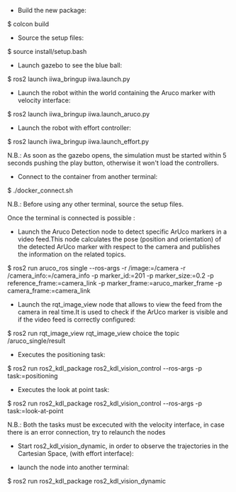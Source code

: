 - Build the new package:

$ colcon build

- Source the setup files:

$ source install/setup.bash

- Launch gazebo to see the blue ball:

$ ros2 launch iiwa_bringup iiwa.launch.py

- Launch the robot within the world containing the Aruco marker with velocity interface:

$ ros2 launch iiwa_bringup iiwa.launch_aruco.py

- Launch the robot with effort controller:

$ ros2 launch iiwa_bringup iiwa.launch_effort.py

N.B.: As soon as the gazebo opens, the simulation must be started within 5 seconds pushing the play button, otherwise it won't load the controllers.

- Connect to the container from another terminal:

$ ./docker_connect.sh 

N.B.: Before using any other terminal, source the setup files.

Once the terminal is connected is possible :

- Launch the Aruco Detection node to detect specific ArUco markers in a video feed.This node calculates the pose (position and orientation) of the detected ArUco marker with respect to the camera and publishes the information on the related topics.

$ ros2 run aruco_ros single --ros-args -r /image:=/camera -r /camera_info:=/camera_info -p marker_id:=201 -p marker_size:=0.2 -p reference_frame:=camera_link -p marker_frame:=aruco_marker_frame -p camera_frame:=camera_link

-  Launch the rqt_image_view node that allows to view the feed from the camera in real time.It is used to check if the ArUco marker is visible and if the video feed is correctly configured:

$ ros2 run rqt_image_view rqt_image_view
choice the topic /aruco_single/result

-  Executes the positioning task:

$ ros2 run ros2_kdl_package ros2_kdl_vision_control --ros-args -p task:=positioning

- Executes the look at point task:

$ ros2 run ros2_kdl_package ros2_kdl_vision_control --ros-args -p task:=look-at-point

N.B.: Both the tasks must be excecuted with the velocity interface, in case there is an error connection, try to relaunch the nodes

- Start ros2_kdl_vision_dynamic, in order to observe the trajectories in the Cartesian Space, (with effort interface):

- launch the node into another terminal:

$ ros2 run ros2_kdl_package ros2_kdl_vision_dynamic









